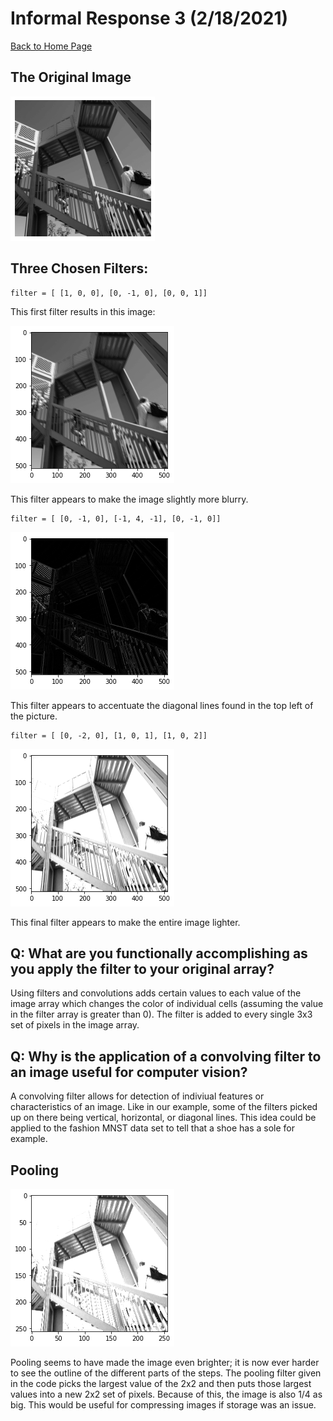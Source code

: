 # Informal Response 3 (2/18/2021)

[Back to Home Page](https://jeremy-swack.github.io/applied-machine-learning/)

## The Original Image

![image_org](inf_resp_3_orig.png)

## Three Chosen Filters:

```
filter = [ [1, 0, 0], [0, -1, 0], [0, 0, 1]]
```

This first filter results in this image:

![image_1](inf_resp_3_img_1.png)

This filter appears to make the image slightly more blurry.

```
filter = [ [0, -1, 0], [-1, 4, -1], [0, -1, 0]]
```

![image_2](inf_resp_3_img_2.png)

This filter appears to accentuate the diagonal lines found in the top left of the picture.

```
filter = [ [0, -2, 0], [1, 0, 1], [1, 0, 2]]
```

![image_3](inf_resp_3_img_3.png)

This final filter appears to make the entire image lighter.

## Q: What are you functionally accomplishing as you apply the filter to your original array?

Using filters and convolutions adds certain values to each value of the image array which changes the color of individual cells (assuming the value in the filter array is greater than 0). The filter is added to every single 3x3 set of pixels in the image array. 

## Q: Why is the application of a convolving filter to an image useful for computer vision?

A convolving filter allows for detection of indiviual features or characteristics of an image. Like in our example, some of the filters picked up on there being vertical, horizontal, or diagonal lines. This idea could be applied to the fashion MNST data set to tell that a shoe has a sole for example.

## Pooling

![img_pool](inf_resp_3_img_pool.png)

Pooling seems to have made the image even brighter; it is now ever harder to see the outline of the different parts of the steps. The pooling filter given in the code picks the largest value of the 2x2 and then puts those largest values into a new 2x2 set of pixels. Because of this, the image is also 1/4 as big. This would be useful for compressing images if storage was an issue.
